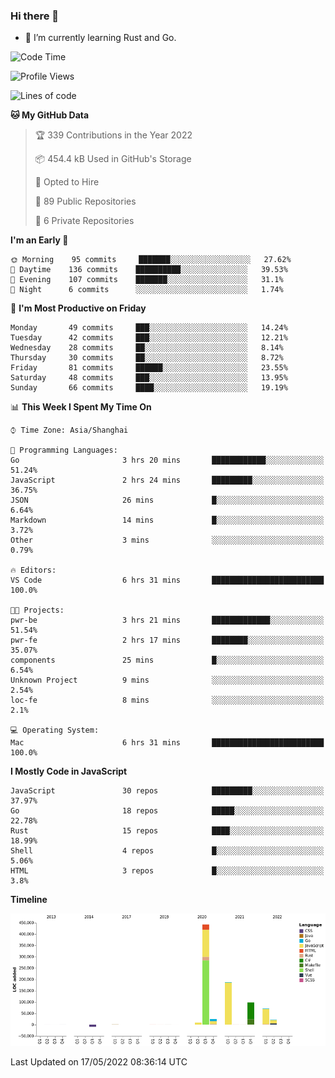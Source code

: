 ### Hi there 👋

- 🌱 I’m currently learning Rust and Go.

<!--START_SECTION:waka-->
![Code Time](http://img.shields.io/badge/Code%20Time-377%20hrs%2032%20mins-blue)

![Profile Views](http://img.shields.io/badge/Profile%20Views-0-blue)

![Lines of code](https://img.shields.io/badge/From%20Hello%20World%20I%27ve%20Written-852%20Thousand%20lines%20of%20code-blue)

**🐱 My GitHub Data** 

> 🏆 339 Contributions in the Year 2022
 > 
> 📦 454.4 kB Used in GitHub's Storage 
 > 
> 💼 Opted to Hire
 > 
> 📜 89 Public Repositories 
 > 
> 🔑 6 Private Repositories  
 > 
**I'm an Early 🐤** 

```text
🌞 Morning    95 commits     ███████░░░░░░░░░░░░░░░░░░   27.62% 
🌆 Daytime    136 commits    ██████████░░░░░░░░░░░░░░░   39.53% 
🌃 Evening    107 commits    ███████░░░░░░░░░░░░░░░░░░   31.1% 
🌙 Night      6 commits      ░░░░░░░░░░░░░░░░░░░░░░░░░   1.74%

```
📅 **I'm Most Productive on Friday** 

```text
Monday       49 commits     ███░░░░░░░░░░░░░░░░░░░░░░   14.24% 
Tuesday      42 commits     ███░░░░░░░░░░░░░░░░░░░░░░   12.21% 
Wednesday    28 commits     ██░░░░░░░░░░░░░░░░░░░░░░░   8.14% 
Thursday     30 commits     ██░░░░░░░░░░░░░░░░░░░░░░░   8.72% 
Friday       81 commits     ██████░░░░░░░░░░░░░░░░░░░   23.55% 
Saturday     48 commits     ███░░░░░░░░░░░░░░░░░░░░░░   13.95% 
Sunday       66 commits     ████░░░░░░░░░░░░░░░░░░░░░   19.19%

```


📊 **This Week I Spent My Time On** 

```text
⌚︎ Time Zone: Asia/Shanghai

💬 Programming Languages: 
Go                       3 hrs 20 mins       ████████████░░░░░░░░░░░░░   51.24% 
JavaScript               2 hrs 24 mins       █████████░░░░░░░░░░░░░░░░   36.75% 
JSON                     26 mins             █░░░░░░░░░░░░░░░░░░░░░░░░   6.64% 
Markdown                 14 mins             █░░░░░░░░░░░░░░░░░░░░░░░░   3.72% 
Other                    3 mins              ░░░░░░░░░░░░░░░░░░░░░░░░░   0.79%

🔥 Editors: 
VS Code                  6 hrs 31 mins       █████████████████████████   100.0%

🐱‍💻 Projects: 
pwr-be                   3 hrs 21 mins       █████████████░░░░░░░░░░░░   51.54% 
pwr-fe                   2 hrs 17 mins       ████████░░░░░░░░░░░░░░░░░   35.07% 
components               25 mins             █░░░░░░░░░░░░░░░░░░░░░░░░   6.54% 
Unknown Project          9 mins              ░░░░░░░░░░░░░░░░░░░░░░░░░   2.54% 
loc-fe                   8 mins              ░░░░░░░░░░░░░░░░░░░░░░░░░   2.1%

💻 Operating System: 
Mac                      6 hrs 31 mins       █████████████████████████   100.0%

```

**I Mostly Code in JavaScript** 

```text
JavaScript               30 repos            █████████░░░░░░░░░░░░░░░░   37.97% 
Go                       18 repos            █████░░░░░░░░░░░░░░░░░░░░   22.78% 
Rust                     15 repos            ████░░░░░░░░░░░░░░░░░░░░░   18.99% 
Shell                    4 repos             █░░░░░░░░░░░░░░░░░░░░░░░░   5.06% 
HTML                     3 repos             █░░░░░░░░░░░░░░░░░░░░░░░░   3.8%

```


**Timeline**

![Chart not found](https://raw.githubusercontent.com/elton/elton/main/charts/bar_graph.png) 


 Last Updated on 17/05/2022 08:36:14 UTC
<!--END_SECTION:waka-->

<!--
**elton/elton** is a ✨ _special_ ✨ repository because its `README.md` (this file) appears on your GitHub profile.

Here are some ideas to get you started:

- 🔭 I’m currently working on ...
- 🌱 I’m currently learning ...
- 👯 I’m looking to collaborate on ...
- 🤔 I’m looking for help with ...
- 💬 Ask me about ...
- 📫 How to reach me: ...
- 😄 Pronouns: ...
- ⚡ Fun fact: ...
-->
